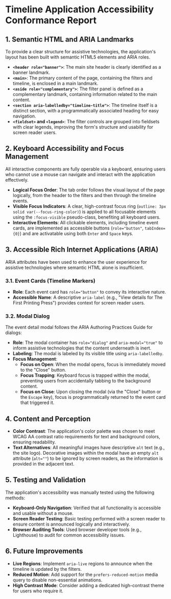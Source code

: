 # Timeline Application Accessibility Conformance Report


## 1. Semantic HTML and ARIA Landmarks

To provide a clear structure for assistive technologies, the application's layout has been built with semantic HTML5 elements and ARIA roles.

-   **`<header role="banner">`**: The main site header is clearly identified as a banner landmark.
-   **`<main>`**: The primary content of the page, containing the filters and timeline, is enclosed in a main landmark.
-   **`<aside role="complementary">`**: The filter panel is defined as a complementary landmark, containing information related to the main content.
-   **`<section aria-labelledby="timeline-title">`**: The timeline itself is a distinct section, with a programmatically associated heading for easy navigation.
-   **`<fieldset>` and `<legend>`**: The filter controls are grouped into fieldsets with clear legends, improving the form's structure and usability for screen reader users.

## 2. Keyboard Accessibility and Focus Management

All interactive components are fully operable via a keyboard, ensuring users who cannot use a mouse can navigate and interact with the application effectively.

-   **Logical Focus Order**: The tab order follows the visual layout of the page logically, from the header to the filters and then through the timeline events.
-   **Visible Focus Indicators**: A clear, high-contrast focus ring (`outline: 3px solid var(--focus-ring-color)`) is applied to all focusable elements using the `:focus-visible` pseudo-class, benefiting all keyboard users.
-   **Interactive Elements**: All clickable elements, including timeline event cards, are implemented as accessible buttons (`role="button"`, `tabIndex={0}`) and are activatable using both `Enter` and `Space` keys.

## 3. Accessible Rich Internet Applications (ARIA)

ARIA attributes have been used to enhance the user experience for assistive technologies where semantic HTML alone is insufficient.

### 3.1. Event Cards (Timeline Markers)

-   **Role**: Each event card has `role="button"` to convey its interactive nature.
-   **Accessible Name**: A descriptive `aria-label` (e.g., "View details for The First Printing Press") provides context for screen reader users.

### 3.2. Modal Dialog

The event detail modal follows the ARIA Authoring Practices Guide for dialogs:

-   **Role**: The modal container has `role="dialog"` and `aria-modal="true"` to inform assistive technologies that the content underneath is inert.
-   **Labeling**: The modal is labeled by its visible title using `aria-labelledby`.
-   **Focus Management**:
    -   **Focus on Open**: When the modal opens, focus is immediately moved to the "Close" button.
    -   **Focus Trapping**: Keyboard focus is trapped within the modal, preventing users from accidentally tabbing to the background content.
    -   **Focus on Close**: Upon closing the modal (via the "Close" button or the `Escape` key), focus is programmatically returned to the event card that triggered it.

## 4. Content and Perception

-   **Color Contrast**: The application's color palette was chosen to meet WCAG AA contrast ratio requirements for text and background colors, ensuring readability.
-   **Text Alternatives**: All meaningful images have descriptive `alt` text (e.g., the site logo). Decorative images within the modal have an empty `alt` attribute (`alt=""`) to be ignored by screen readers, as the information is provided in the adjacent text.

## 5. Testing and Validation

The application's accessibility was manually tested using the following methods:

-   **Keyboard-Only Navigation**: Verified that all functionality is accessible and usable without a mouse.
-   **Screen Reader Testing**: Basic testing performed with a screen reader to ensure content is announced logically and interactively.
-   **Browser Auditing Tools**: Used browser developer tools (e.g., Lighthouse) to audit for common accessibility issues.

## 6. Future Improvements

-   **Live Regions**: Implement `aria-live` regions to announce when the timeline is updated by the filters.
-   **Reduced Motion**: Add support for the `prefers-reduced-motion` media query to disable non-essential animations.
-   **High Contrast Mode**: Consider adding a dedicated high-contrast theme for users who require it.